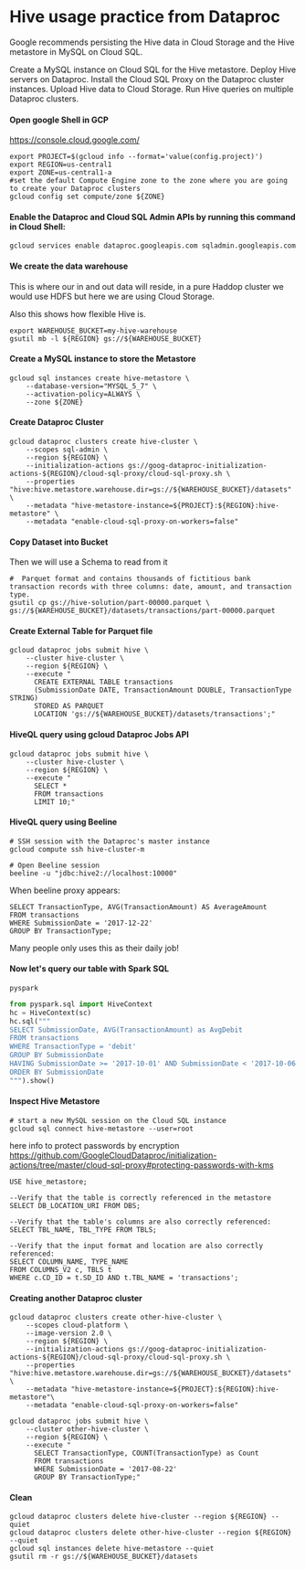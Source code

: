 
# Hive usage practice from Dataproc

Google recommends persisting the Hive data in Cloud Storage and the Hive metastore in MySQL on Cloud SQL.

Create a MySQL instance on Cloud SQL for the Hive metastore.
Deploy Hive servers on Dataproc.
Install the Cloud SQL Proxy on the Dataproc cluster instances.
Upload Hive data to Cloud Storage.
Run Hive queries on multiple Dataproc clusters.

#### Open google Shell in GCP
https://console.cloud.google.com/


```shell
export PROJECT=$(gcloud info --format='value(config.project)')
export REGION=us-central1
export ZONE=us-central1-a
#set the default Compute Engine zone to the zone where you are going to create your Dataproc clusters
gcloud config set compute/zone ${ZONE}
```


#### Enable the Dataproc and Cloud SQL Admin APIs by running this command in Cloud Shell:
```shell
gcloud services enable dataproc.googleapis.com sqladmin.googleapis.com
```

####  We create the data warehouse 

This is where our in and out data will reside, in a pure Haddop cluster we would use HDFS but here we are using Cloud Storage.

Also this shows how flexible Hive is.

```shell
export WAREHOUSE_BUCKET=my-hive-warehouse
gsutil mb -l ${REGION} gs://${WAREHOUSE_BUCKET}
```

####  Create a MySQL instance to store the Metastore
```shell
gcloud sql instances create hive-metastore \
    --database-version="MYSQL_5_7" \
    --activation-policy=ALWAYS \
    --zone ${ZONE}
```


####  Create Dataproc Cluster

```shell
gcloud dataproc clusters create hive-cluster \
    --scopes sql-admin \
    --region ${REGION} \
    --initialization-actions gs://goog-dataproc-initialization-actions-${REGION}/cloud-sql-proxy/cloud-sql-proxy.sh \
    --properties "hive:hive.metastore.warehouse.dir=gs://${WAREHOUSE_BUCKET}/datasets" \
    --metadata "hive-metastore-instance=${PROJECT}:${REGION}:hive-metastore" \
    --metadata "enable-cloud-sql-proxy-on-workers=false"
```

#### Copy Dataset into Bucket
Then we will use a Schema to read from it
```shell
#  Parquet format and contains thousands of fictitious bank transaction records with three columns: date, amount, and transaction type.
gsutil cp gs://hive-solution/part-00000.parquet \
gs://${WAREHOUSE_BUCKET}/datasets/transactions/part-00000.parquet
```


#### Create External Table for Parquet file

```shell
gcloud dataproc jobs submit hive \
    --cluster hive-cluster \
    --region ${REGION} \
    --execute "
      CREATE EXTERNAL TABLE transactions
      (SubmissionDate DATE, TransactionAmount DOUBLE, TransactionType STRING)
      STORED AS PARQUET
      LOCATION 'gs://${WAREHOUSE_BUCKET}/datasets/transactions';"
```

####  HiveQL query using gcloud Dataproc Jobs API

```shell
gcloud dataproc jobs submit hive \
    --cluster hive-cluster \
    --region ${REGION} \
    --execute "
      SELECT *
      FROM transactions
      LIMIT 10;"
```

####  HiveQL query using Beeline
```shell
# SSH session with the Dataproc's master instance
gcloud compute ssh hive-cluster-m

# Open Beeline session
beeline -u "jdbc:hive2://localhost:10000"

```
When beeline proxy appears:
```roomsql
SELECT TransactionType, AVG(TransactionAmount) AS AverageAmount
FROM transactions
WHERE SubmissionDate = '2017-12-22'
GROUP BY TransactionType;
```
Many people only uses this as their daily job!


#### Now let's query our table with Spark SQL

```shell
pyspark
```
```python
from pyspark.sql import HiveContext
hc = HiveContext(sc)
hc.sql("""
SELECT SubmissionDate, AVG(TransactionAmount) as AvgDebit
FROM transactions
WHERE TransactionType = 'debit'
GROUP BY SubmissionDate
HAVING SubmissionDate >= '2017-10-01' AND SubmissionDate < '2017-10-06'
ORDER BY SubmissionDate
""").show()
```

#### Inspect Hive Metastore

```shell
# start a new MySQL session on the Cloud SQL instance
gcloud sql connect hive-metastore --user=root
```
here info to protect passwords by encryption https://github.com/GoogleCloudDataproc/initialization-actions/tree/master/cloud-sql-proxy#protecting-passwords-with-kms

```
USE hive_metastore;
```

```roomsql
--Verify that the table is correctly referenced in the metastore
SELECT DB_LOCATION_URI FROM DBS;

--Verify that the table's columns are also correctly referenced:
SELECT TBL_NAME, TBL_TYPE FROM TBLS;

--Verify that the input format and location are also correctly referenced:
SELECT COLUMN_NAME, TYPE_NAME
FROM COLUMNS_V2 c, TBLS t
WHERE c.CD_ID = t.SD_ID AND t.TBL_NAME = 'transactions';
```

#### Creating another Dataproc cluster
```shell
gcloud dataproc clusters create other-hive-cluster \
    --scopes cloud-platform \
    --image-version 2.0 \
    --region ${REGION} \
    --initialization-actions gs://goog-dataproc-initialization-actions-${REGION}/cloud-sql-proxy/cloud-sql-proxy.sh \
    --properties "hive:hive.metastore.warehouse.dir=gs://${WAREHOUSE_BUCKET}/datasets" \
    --metadata "hive-metastore-instance=${PROJECT}:${REGION}:hive-metastore"\
    --metadata "enable-cloud-sql-proxy-on-workers=false"
```

```shell
gcloud dataproc jobs submit hive \
    --cluster other-hive-cluster \
    --region ${REGION} \
    --execute "
      SELECT TransactionType, COUNT(TransactionType) as Count
      FROM transactions
      WHERE SubmissionDate = '2017-08-22'
      GROUP BY TransactionType;"
```

#### Clean
```shell
gcloud dataproc clusters delete hive-cluster --region ${REGION} --quiet
gcloud dataproc clusters delete other-hive-cluster --region ${REGION} --quiet
gcloud sql instances delete hive-metastore --quiet
gsutil rm -r gs://${WAREHOUSE_BUCKET}/datasets
```
